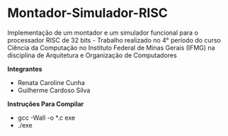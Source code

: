 # Montador-Simulador-RISC
Implementação de um montador e um simulador funcional para o processador RISC de 32 bits - Trabalho realizado no 4° período do curso Ciência da Computação no Instituto Federal de Minas Gerais (IFMG) na disciplina de Arquitetura e Organização de Computadores

**Integrantes**

   * Renata Caroline Cunha
   * Guilherme Cardoso Silva

**Instruções Para Compilar**

- gcc -Wall -o *.c exe
- ./exe 
